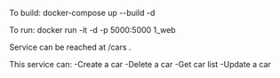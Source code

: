 To build: docker-compose up --build -d

To run: docker run -it -d -p 5000:5000 1_web

Service can be reached at /cars .

This service can:
-Create a car
-Delete a car
-Get car list
-Update a car
